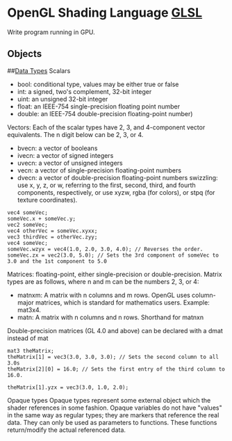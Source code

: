 # OpenGL Shading Language [GLSL](https://www.khronos.org/opengl/wiki/OpenGL_Shading_Language)
Write program running in GPU.

## Objects

##[Data Types](https://www.khronos.org/opengl/wiki/Data_Type_(GLSL))
Scalars
- bool: conditional type, values may be either true or false
- int: a signed, two's complement, 32-bit integer
- uint: an unsigned 32-bit integer
- float: an IEEE-754 single-precision floating point number
- double: an IEEE-754 double-precision floating-point number)

Vectors: Each of the scalar types have 2, 3, and 4-component vector equivalents. The n digit below can be 2, 3, or 4. 
- bvecn: a vector of booleans
- ivecn: a vector of signed integers
- uvecn: a vector of unsigned integers
- vecn: a vector of single-precision floating-point numbers
- dvecn: a vector of double-precision floating-point numbers
swizzling: use x, y, z, or w, referring to the first, second, third, and fourth components, respectively, or use xyzw, rgba (for colors), or stpq (for texture coordinates).
```
vec4 someVec;
someVec.x + someVec.y;
vec2 someVec;
vec4 otherVec = someVec.xyxx;
vec3 thirdVec = otherVec.zyy;
vec4 someVec;
someVec.wzyx = vec4(1.0, 2.0, 3.0, 4.0); // Reverses the order.
someVec.zx = vec2(3.0, 5.0); // Sets the 3rd component of someVec to 3.0 and the 1st component to 5.0
```

Matrices: floating-point, either single-precision or double-precision. Matrix types are as follows, where n and m can be the numbers 2, 3, or 4:
- matnxm: A matrix with n columns and m rows. OpenGL uses column-major matrices, which is standard for mathematics users. Example: mat3x4.
- matn: A matrix with n columns and n rows. Shorthand for matnxn

Double-precision matrices (GL 4.0 and above) can be declared with a dmat instead of mat 
```
mat3 theMatrix;
theMatrix[1] = vec3(3.0, 3.0, 3.0); // Sets the second column to all 3.0s
theMatrix[2][0] = 16.0; // Sets the first entry of the third column to 16.0.

theMatrix[1].yzx = vec3(3.0, 1.0, 2.0);
```

Opaque types
Opaque types represent some external object which the shader references in some fashion.
Opaque variables do not have "values" in the same way as regular types; they are markers that reference the real data.
They can only be used as parameters to functions. These functions return/modify the actual referenced data. 






    

